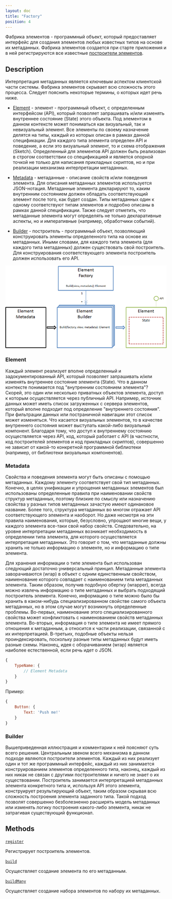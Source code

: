 ```yaml
---
layout: doc
title: "Factory"
position: 4
---
```


Фабрика элементов - программный объект, который предоставляет интерфейс для создания элементов любых
известных типов на основе их метаданных. Фабрика элементов создается при старте приложения и в ней
регистрируются все известные [построители элементов](Builder).

## Description

Интерпретация метаданных является ключевым аспектом клиентской части системы. Фабрика элементов
скрывает всю сложность этого процесса. Следует пояснить некоторые термины, о которых идет речь ниже.

* [Element](#element) - элемент - программный объект, с определенным интерфейсом (API), который позволяет запрашивать
и/или изменять внутреннее состояние (State) этого объекта. Под элементом в данном контексте может пониматься
как визуальный, так и невизуальный элемент. Все элементы по своему назначение делятся на типы, каждый
из которых описан в рамках данной спецификации. Для каждого типа элемента определен API и поведение,
а если это визуальный элемент, то и схема отображения (Sketch). Определенный для элементов API должен
быть реализован в строгом соответствии со спецификацией и является опорной точкой не только для написания
прикладных скриптов, но и при реализации механизма интерпретации метаданных.

* [Metadata](#metadata) - метаданные - описание свойств и/или поведения элемента. Для описания метаданных элементов
используется JSON-нотация. Метаданные элемента декларируют то, каким внутренним состоянием должен обладать
соответствующий элемент после того, как будет создан. Типы метаданных один к одному соответствуют типам
элементов и подробно описаны в рамках данной спецификации. Также следует отметить, что метаданные элемента
могут определять не только декларативные аспекты, но и императивные (например, обработчики событий).

* [Builder](#builder) - построитель - программный объект, позволяющий конструировать элементы определенного типа
на основе их метаданных. Иными словами, для каждого типа элемента (для каждого типа метаданных) должен
существовать свой построитель. Для конструирования соответствующего элемента построитель должен
использовать его API.

![](BuilderAspects.png/)

### Element

Каждый элемент реализует вполне определенный и задокументированный API, который позволяет запрашивать
и/или изменять внутреннее состояние элемента (State). Что в данном контексте понимается под
"внутренним состоянием элемента"? Скорей, это один или несколько приватных объектов элемента, доступ
к которым осуществляется через публичный API. Например, источник данных может иметь список загруженных
с сервера элементов, который вполне подходит под определение "внутреннего состояния". При фильтрации
данных или постраничной навигации этот список может изменяться. Что касается визуальных элементов, то
в качестве внутреннего состояния может выступать какой-либо визуальный компонент. Благодаря тому,
что доступ к внутреннему состоянию осуществляется через API, код, который работает с API (в частности,
код построителей элементов и код прикладных скриптов), совершенно не зависит от какой-то конкретной
программной библиотеки (например, от библиотеки визуальных компонентов).

### Metadata

Свойства и поведения элемента могут быть описаны с помощью метаданных. Каждому элементу соответствует
свой тип метаданных. Конечно, в целях унификации и упрощения метаданных элементов был использованы
определенные правила при наименовании свойств структур метаданных, поэтому близкие по смыслу или
назначению свойства у разных типов метаданных зачастую имеют одинаковое название. Более того, структура
метаданных во многом отражает API соответствующего элемента и наоборот. Но даже несмотря на эти правила
наименования, которые, безусловно, упрощают многие вещи, у каждого элемента все-таки свой набор свойств.
Следовательно, на уровне интерпретации метаданных возникает необходимость в определении типа элемента,
для которого осуществляется интерпретация метаданных. Это говорит о том, что метаданные должны хранить
не только информацию о элементе, но и информацию о типе элемента.

Для хранения информации о типе элемента был использован следующий достаточно универсальный принцип.
Метаданные элемента заворачиваются (wrap) в объект с одним единственным свойством, наименование
которого совпадает с наименованием типа метаданных элемента. Таким образом, получив подобную
обертку (wrapper), всегда можно извлечь информацию о типе метаданных и выбрать подходящий
построитель элемента. Конечно, информацию о типе можно было бы хранить в каком-нибудь специализированном
свойстве самого объекта метаданных, но в этом случае могут возникнуть определенные проблемы.
Во-первых, наименование этого специализированного свойства может конфликтовать с наименованием свойств
метаданных элемента. Во-вторых, информация о типе элемента не имеет прямого отношения к метаданным,
а относится к части реализации, связанной с их интерпретацией. В-третьих, подобные объекты нельзя
проиндексировать, поскольку разные типы метаданных будут иметь разные схемы. Наконец, идея
с оборачиванием (wrap) является наиболее естественной, если речь идет о JSON.

```js
{
	TypeName: {
		// Element Metadata
	}
}
```

Пример:

```js
{
	Button: {
		Text: 'Push me!'
	}
}
```

### Builder

Вышеприведенная иллюстрация и комментарии к ней поясняют суть всего решения. Центральным звеном всего
механизма в данном подходе являются построители элементов. Каждый из них реализует один и тот же программный
интерфейс, каждый из них занимается конструированием элементов определенного типа, наконец, каждый
из них никак не связан с другими построителями и ничего не знает о их существовании. Построитель
занимается интерпретацией метаданных элемента конкретного типа и, используя API этого элемента,
конструирует результирующий объект, таким образом скрывая всю сложность построения элемента заданного
типа. Такой подход позволят совершенно безболезненно расширять модель метаданных или изменять логику
построения какого-либо элемента, никак не затрагивая существующий функционал.

## Methods

[`register`](Factory.register/)

Регистрирует построитель элементов.

[`build`](Factory.build/)

Осуществляет создание элемента по его метаданным.

[`buildMany`](Factory.buildMany/)

Осуществляет создание набора элементов по набору их метаданных.
